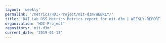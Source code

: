 ```yaml
---
layout: 'weekly'
permalink: '/metrics/HDI-Project/mit-d3m/WEEKLY/'
title: 'DAI Lab OSS Metrics Metrics report for mit-d3m | WEEKLY-REPORT-2019-01-13'
organization: 'HDI-Project'
repository: 'mit-d3m'
current_date: '2019-01-13'
---
```


